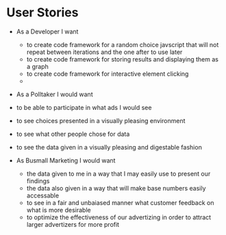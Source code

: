 # User Stories
* As a Developer I want
  * to create code framework for a random choice javscript that will not repeat between iterations and the one after to use later
  * to create code framework for storing results and displaying them as a graph
  * to create code framework for interactive element clicking
  *
*  As a Polltaker I would want
  * to be able to participate in what ads I would see
  * to see choices presented in a visually pleasing environment
  * to see what other people chose for data
  * to see the data given in a visually pleasing and digestable fashion
  
* As Busmall Marketing I would want
  * the data given to me in a way that I may easily use to present our findings
  * the data also given in a way that will make base numbers easily accessable
  * to see in a fair and unbaiased manner what customer feedback on what is more desirable
  * to optimize the effectiveness of our advertizing in order to attract larger advertizers for more profit
